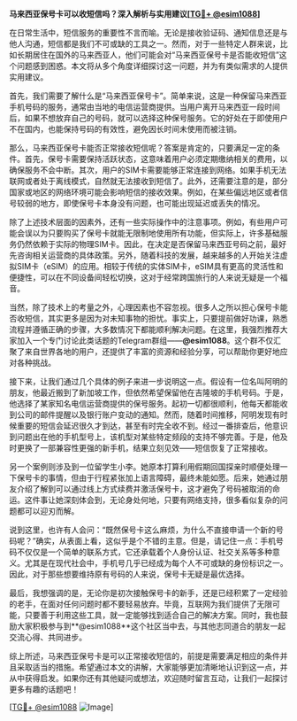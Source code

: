 **马来西亚保号卡可以收短信吗？深入解析与实用建议[[TG💪+ @esim1088](https://t.me/s/esim1088)]**

在日常生活中，短信服务的重要性不言而喻。无论是接收验证码、通知信息还是与他人沟通，短信都是我们不可或缺的工具之一。然而，对于一些特定人群来说，比如长期居住在国外的马来西亚人，他们可能会对“马来西亚保号卡是否能收短信”这个问题感到困惑。本文将从多个角度详细探讨这一问题，并为有类似需求的人提供实用建议。

首先，我们需要了解什么是“马来西亚保号卡”。简单来说，这是一种保留马来西亚手机号码的服务，通常由当地的电信运营商提供。当用户离开马来西亚一段时间后，如果不想放弃自己的号码，就可以选择这种保号服务。它的好处在于即使用户不在国内，也能保持号码的有效性，避免因长时间未使用而被注销。

那么，马来西亚保号卡能否正常接收短信呢？答案是肯定的，只要满足一定的条件。首先，保号卡需要保持活跃状态，这意味着用户必须定期缴纳相关的费用，以确保服务不会中断。其次，用户的SIM卡需要能够正常连接到网络。如果手机无法联网或者处于离线模式，自然就无法接收到短信了。此外，还需要注意的是，部分国家或地区的网络环境可能会影响短信的接收效果。例如，在某些偏远地区或者信号较弱的地方，即使保号卡本身没有问题，也可能出现延迟或丢失的情况。

除了上述技术层面的因素外，还有一些实际操作中的注意事项。例如，有些用户可能会误以为只要购买了保号卡就能无限制地使用所有功能，但实际上，许多基础服务仍然依赖于实际的物理SIM卡。因此，在决定是否保留马来西亚号码之前，最好先咨询相关运营商的具体政策。另外，随着科技的发展，越来越多的人开始关注虚拟SIM卡（eSIM）的应用。相较于传统的实体SIM卡，eSIM具有更高的灵活性和便捷性，可以在不同设备间轻松切换，这对于经常跨国旅行的人来说无疑是一个福音。

当然，除了技术上的考量之外，心理因素也不容忽视。很多人之所以担心保号卡能否收短信，其实更多是因为对未知事物的担忧。事实上，只要提前做好功课，熟悉流程并遵循正确的步骤，大多数情况下都能顺利解决问题。在这里，我强烈推荐大家加入一个专门讨论此类话题的Telegram群组——**@esim1088**。这个群不仅汇聚了来自世界各地的用户，还提供了丰富的资源和经验分享，可以帮助你更好地应对各种挑战。

接下来，让我们通过几个具体的例子来进一步说明这一点。假设有一位名叫阿明的朋友，他最近搬到了新加坡工作，但依然希望保留他在吉隆坡的手机号码。于是，他选择了某家知名电信运营商提供的保号服务。起初一切都很顺利，他每天都能收到公司的邮件提醒以及银行账户变动的通知。然而，随着时间推移，阿明发现有时候重要的短信会延迟很久才到达，甚至有时完全收不到。经过一番排查后，他意识到问题出在他的手机型号上，该机型对某些特定频段的支持不够完善。于是，他及时更换了一部兼容性更强的新手机，结果立刻见效——短信恢复了正常接收。

另一个案例则涉及到一位留学生小李。她原本打算利用假期回国探亲时顺便处理一下保号卡的事情，但由于行程紧张加上语言障碍，最终未能如愿。后来，她通过朋友介绍了解到可以通过线上方式续费并激活保号卡，这才避免了号码被取消的命运。这件事让她深刻体会到，无论身处何地，只要有网络支持，很多看似复杂的问题都可以迎刃而解。

说到这里，也许有人会问：“既然保号卡这么麻烦，为什么不直接申请一个新的号码呢？”确实，从表面上看，这似乎是个不错的主意。但是，请记住一点：手机号码不仅仅是一个简单的联系方式，它还承载着个人身份认证、社交关系等多种意义。尤其是在现代社会中，手机号几乎已经成为每个人不可或缺的身份标识之一。因此，对于那些想要维持原有号码的人来说，保号卡无疑是最优选择。

最后，我想强调的是，无论你是初次接触保号卡的新手，还是已经积累了一定经验的老手，在面对任何问题时都不要轻易放弃。毕竟，互联网为我们提供了无限可能，只要善于利用这些工具，就一定能够找到适合自己的解决方案。同时，我也鼓励大家积极参与到**@esim1088**这个社区当中去，与其他志同道合的朋友一起交流心得、共同进步。

综上所述，马来西亚保号卡是可以正常接收短信的，前提是需要满足相应的条件并且采取适当的措施。希望通过本文的讲解，大家能够更加清晰地认识到这一点，并从中获得启发。如果你还有其他疑问或想法，欢迎随时留言互动，让我们一起探讨更多有趣的话题吧！

[[TG💪+ @esim1088](https://t.me/s/esim1088) ![Image](https://i.postimg.cc/4NQfJmqS/Snipaste-2025-05-13-00-14-12.png)]